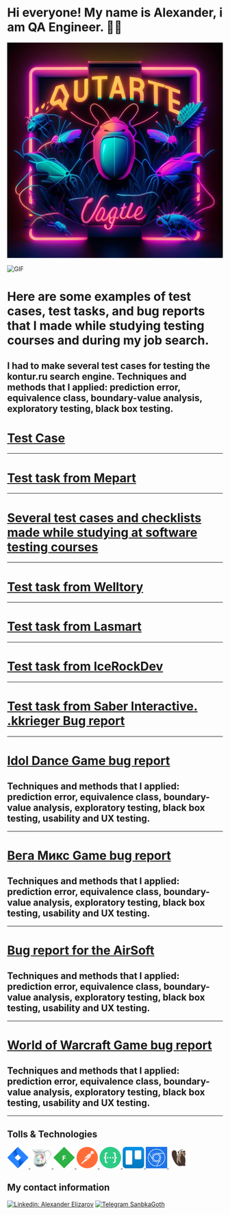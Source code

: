 # Hi everyone! My name is Alexander, i am QA Engineer.   👨‍💻

<div align="left">

  ![IMG](https://github.com/SanbkaGoth/Elizarov_qa/blob/main/bug4.JPG)  
    
 </div>
 
  <div align="rifht">

  ![GIF](https://media.giphy.com/media/wwg1suUiTbCY8H8vIA/giphy.gif)  
    
 </div>

  

#  Here are some examples of test cases,  test tasks, and bug reports that I made while studying testing courses and during my job search.

**I had to make several test cases for testing the kontur.ru search engine. 
Techniques and methods that I applied: prediction error, equivalence class, boundary-value analysis, exploratory testing, black box testing.**
 -
######
# **[Test Case](https://docs.google.com/spreadsheets/d/1lo9gqUcQX7f8xgydTlP82kPPUczWRA9gD4xFjJrAwFs/edit?usp=sharing)**
 --- 
 
 # **[Test task from Mepart](https://docs.google.com/spreadsheets/d/1msTyqHB9uFo9RttX05Hd8HxoG3FqZwylyrP-TAUH19g/edit?usp=sharing)**
 --- 
# **[Several test cases and checklists made while studying at software testing courses](https://docs.google.com/spreadsheets/d/1Abs6pFeBcAZzNrITSBtcLt6qWpYzyE-fGNzfGUhiw_w/edit?usp=sharing)**
 --- 
 
# **[Test task from Welltory](https://docs.google.com/spreadsheets/d/1ZUnCIMzJWAfE9o8cvEMHL8iHeRqorE21X-KGBGkvKZA/edit?usp=sharing)**
 ---
# **[Test task from Lasmart](https://docs.google.com/spreadsheets/d/1wU6UH5AdS-Dhe0Rkw7xDjyHswfIbxSChTrbfIPmrbkY/edit?usp=sharing)** 
 ---
 # **[Test task from IceRockDev](https://docs.google.com/spreadsheets/d/1NovrijII2ehsxUOPXZVLoDvJ--xScg4EYELzYIv6TY4/edit?usp=sharing)** 
  ---
  # **[Test task from Saber Interactive. .kkrieger Bug report](https://docs.google.com/spreadsheets/d/128Q-UxeRUv5w43addKDI5BlhABvUetlJxxPj5iKmNXk/edit#gid=556319423)** 
  ---
# **[Idol Dance Game bug report](https://docs.google.com/spreadsheets/d/1R14TnuZECUKG_clDwV7OZ0YF8NuIRpIbuvbBYOYUjw0/edit?usp=sharing)** 
## Techniques and methods that I applied: prediction error, equivalence class, boundary-value analysis, exploratory testing, black box testing, usability and UX testing.

 --- 
# **[Вега Микс Game bug report](https://docs.google.com/spreadsheets/d/13Sq7IZ2cUNbcXQ-Trvjo_V9DNiLQe0uLxPwNPLsdS64/edit?usp=sharing)** 
## Techniques and methods that I applied: prediction error, equivalence class, boundary-value analysis, exploratory testing, black box testing,  usability and UX testing.
 --- 
 # **[Bug report for the AirSoft](https://docs.google.com/spreadsheets/d/1sfmDgR9ERE3C0OY5S9FsTZuj9k9egvNF71npjyVGwrg/edit?usp=sharing)** 
## Techniques and methods that I applied: prediction error, equivalence class, boundary-value analysis, exploratory testing, black box testing,  usability and UX testing.
 --- 
  # **[World of Warcraft Game bug report](https://docs.google.com/spreadsheets/d/1BKPKcVMloK62ReUQbXEMcEqHvqwV-Rh7JOulxFvI23Y/edit?usp=sharing)** 
## Techniques and methods that I applied: prediction error, equivalence class, boundary-value analysis, exploratory testing, black box testing,  usability and UX testing.
 --- 
 
 
 ## Tolls & Technologies
 <p align="left">
<a href="https://qase.io/">
<a href="https://www.atlassian.com/software/jira">
<img src="https://github.com/qajenna/qajenna/blob/main/icons/Jira.png" alt="Jira" width="50" height="50" />
</a>
<a href="https://www.charlesproxy.com/">
<img src="https://github.com/qajenna/qajenna/blob/main/icons/Charles.png" alt="Charles" width="50" height="50" />
</a>
<a href="https://www.telerik.com/fiddler">
<img src="https://github.com/qajenna/qajenna/blob/main/icons/Fiddler.png" alt="Fiddler" width="50" height="50" /> 
</a>
<a href="https://www.postman.com/">
<img src="https://github.com/qajenna/qajenna/blob/main/icons/Postman.png" alt="Postman" width="50" height="50" />
</a>
<a href="https://swagger.io/">
<img src="https://github.com/qajenna/qajenna/blob/main/icons/swagger.png" alt="Swagger" width="50" height="50" />
</a>
<a href="https://trello.com/">
<img src="https://github.com/SanbkaGoth/Elizarov_qa/blob/main/trello.png" alt="Trello" width="50" height="50" />
</a>
<a href="https://developer.chrome.com/docs/devtools/">
<img src="https://github.com/SanbkaGoth/Elizarov_qa/blob/main/dev.png" alt="DevTools" width="50" height="50" />
</a>
<a href="https://dbeaver.io/">
<img src="https://github.com/qajenna/qajenna/blob/main/icons/DBeaver.png" alt="DBeaver" width="50" height="50" />
</a>
</p>



 ## My contact information

[![Linkedin: Alexander Elizarov](https://img.shields.io/badge/-LinkedIn-0e76a8?style=flat-square&logo=Linkedin&logoColor=white)](https://www.linkedin.com/in/alexander-elizarov-76b64421b/)
[![Telegram SanbkaGoth](https://img.shields.io/badge/-Telegram-0088cc?style=flat-square&logo=Telegram&logoColor=white)](https://t.me/SanbkaGoth)

